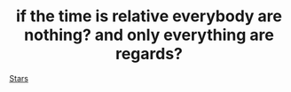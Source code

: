 <h1 align="center">if the time is relative everybody are nothing? and only everything are regards?</h1>

[Stars](https://github.com/alexander695?tab=stars)

<!---
alexander695/alexander695 is a ✨ special ✨ repository because its `README.md` (this file) appears on your GitHub profile.
You can click the Preview link to take a look at your changes.
--->
